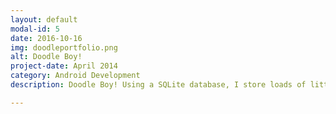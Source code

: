```yaml
---
layout: default
modal-id: 5
date: 2016-10-16
img: doodleportfolio.png
alt: Doodle Boy!
project-date: April 2014
category: Android Development
description: Doodle Boy! Using a SQLite database, I store loads of little doodles I did on a dry-erase board. Simulating an eCommerce store, you can use coins to add drawn items to the cart and check out, then equip them to doodle boy, and what him animate up and down. 

---
```

